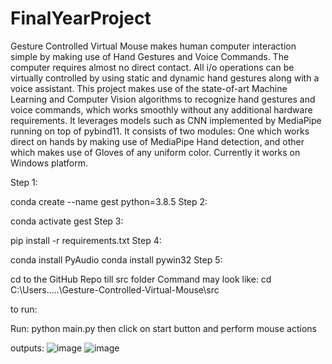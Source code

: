 # FinalYearProject

Gesture Controlled Virtual Mouse makes human computer interaction simple by making use of Hand Gestures and Voice Commands. The computer requires almost no direct contact. All i/o operations can be virtually controlled by using static and dynamic hand gestures along with a voice assistant. This project makes use of the state-of-art Machine Learning and Computer Vision algorithms to recognize hand gestures and voice commands, which works smoothly without any additional hardware requirements. It leverages models such as CNN implemented by MediaPipe running on top of pybind11. It consists of two modules: One which works direct on hands by making use of MediaPipe Hand detection, and other which makes use of Gloves of any uniform color. Currently it works on Windows platform.

Step 1:

conda create --name gest python=3.8.5
Step 2:

conda activate gest
Step 3:

pip install -r requirements.txt
Step 4:

conda install PyAudio
conda install pywin32
Step 5:

cd to the GitHub Repo till src folder
Command may look like: cd C:\Users\.....\Gesture-Controlled-Virtual-Mouse\src




to run:

Run: python main.py
then
click on start button and perform mouse actions


outputs:
![image](https://github.com/prashant0010010/FinalyYearProject/assets/66554757/50c76d51-2a6f-41a4-a36c-595cff15c683)
![image](https://github.com/prashant0010010/FinalyYearProject/assets/66554757/8f94165e-3022-4367-b043-224a01454c60)

